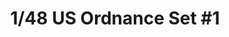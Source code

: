 ---
layout: product
title: "1/48 US Ordnance Set #1 "
price: "4700" 
desc: "Dodaci za maketu"
img_path: "/assets/img/AMK88E01.webp"
brand: "N/A"
available: true
special_offer: false
new: true
soon: false
cat: "010000"
subcat: "011000"
subsubcat: "00"
sifra: "AMK88E01"
popular: false
spec: false
---